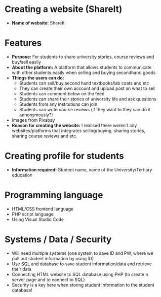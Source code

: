 # Creating a website (ShareIt)
- **Name of website:** ShareIt

# Features 
- **Purpose:** For students to share university stories, course reviews and buy/sell easily
- **About the platform:** A platform that allows students to communicate with other students easily when selling and buying secondhand goods
- **Things the users can do:**
    - Students can sell/buy second hand textbooks/lab coats and etc
    - They can create their own account and upload post on what to sell
    - Students can comment below on the feed
    - Students can share their stories of university life and ask questions
    - Students from any institutions can join
    - Students can write course reviews (if they want to they can do it annonymously?)
- Images from Pixabay
- **Reason for creating the website:** I realised there weren't any websites/platforms that integrates selling/buying, sharing stories, sharing course reviews and etc. 

# Creating profile for students
- **Information required:** Student name, name of the University/Tertiary education


# Programming language
- HTML/CSS frontend language
- PHP script language
- Using Visual Studio Code


# Systems / Data / Security
- Will need multiple systems (one system to save ID and PW, where we pull out student information by using ID)
- Use SQL and database to save student information/data and retrieve their data 
- Connecting HTML website to SQL database using PHP (to create a server page and to connect to SQL)
- Security is a key here when storing student information to the student database!


